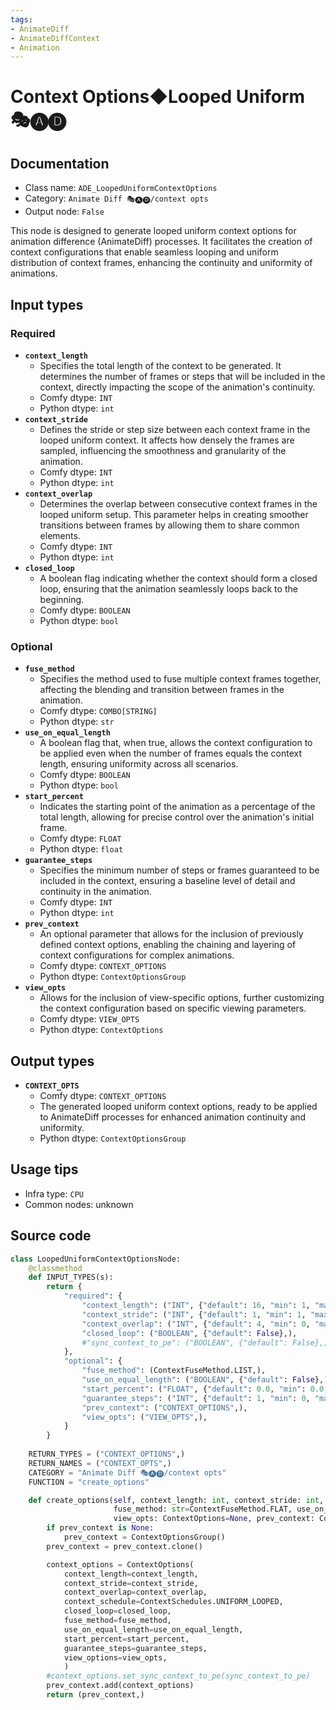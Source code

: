 ```yaml
---
tags:
- AnimateDiff
- AnimateDiffContext
- Animation
---
```


# Context Options◆Looped Uniform 🎭🅐🅓
## Documentation
- Class name: `ADE_LoopedUniformContextOptions`
- Category: `Animate Diff 🎭🅐🅓/context opts`
- Output node: `False`

This node is designed to generate looped uniform context options for animation difference (AnimateDiff) processes. It facilitates the creation of context configurations that enable seamless looping and uniform distribution of context frames, enhancing the continuity and uniformity of animations.
## Input types
### Required
- **`context_length`**
    - Specifies the total length of the context to be generated. It determines the number of frames or steps that will be included in the context, directly impacting the scope of the animation's continuity.
    - Comfy dtype: `INT`
    - Python dtype: `int`
- **`context_stride`**
    - Defines the stride or step size between each context frame in the looped uniform context. It affects how densely the frames are sampled, influencing the smoothness and granularity of the animation.
    - Comfy dtype: `INT`
    - Python dtype: `int`
- **`context_overlap`**
    - Determines the overlap between consecutive context frames in the looped uniform setup. This parameter helps in creating smoother transitions between frames by allowing them to share common elements.
    - Comfy dtype: `INT`
    - Python dtype: `int`
- **`closed_loop`**
    - A boolean flag indicating whether the context should form a closed loop, ensuring that the animation seamlessly loops back to the beginning.
    - Comfy dtype: `BOOLEAN`
    - Python dtype: `bool`
### Optional
- **`fuse_method`**
    - Specifies the method used to fuse multiple context frames together, affecting the blending and transition between frames in the animation.
    - Comfy dtype: `COMBO[STRING]`
    - Python dtype: `str`
- **`use_on_equal_length`**
    - A boolean flag that, when true, allows the context configuration to be applied even when the number of frames equals the context length, ensuring uniformity across all scenarios.
    - Comfy dtype: `BOOLEAN`
    - Python dtype: `bool`
- **`start_percent`**
    - Indicates the starting point of the animation as a percentage of the total length, allowing for precise control over the animation's initial frame.
    - Comfy dtype: `FLOAT`
    - Python dtype: `float`
- **`guarantee_steps`**
    - Specifies the minimum number of steps or frames guaranteed to be included in the context, ensuring a baseline level of detail and continuity in the animation.
    - Comfy dtype: `INT`
    - Python dtype: `int`
- **`prev_context`**
    - An optional parameter that allows for the inclusion of previously defined context options, enabling the chaining and layering of context configurations for complex animations.
    - Comfy dtype: `CONTEXT_OPTIONS`
    - Python dtype: `ContextOptionsGroup`
- **`view_opts`**
    - Allows for the inclusion of view-specific options, further customizing the context configuration based on specific viewing parameters.
    - Comfy dtype: `VIEW_OPTS`
    - Python dtype: `ContextOptions`
## Output types
- **`CONTEXT_OPTS`**
    - Comfy dtype: `CONTEXT_OPTIONS`
    - The generated looped uniform context options, ready to be applied to AnimateDiff processes for enhanced animation continuity and uniformity.
    - Python dtype: `ContextOptionsGroup`
## Usage tips
- Infra type: `CPU`
- Common nodes: unknown


## Source code
```python
class LoopedUniformContextOptionsNode:
    @classmethod
    def INPUT_TYPES(s):
        return {
            "required": {
                "context_length": ("INT", {"default": 16, "min": 1, "max": LENGTH_MAX}),
                "context_stride": ("INT", {"default": 1, "min": 1, "max": STRIDE_MAX}),
                "context_overlap": ("INT", {"default": 4, "min": 0, "max": OVERLAP_MAX}),
                "closed_loop": ("BOOLEAN", {"default": False},),
                #"sync_context_to_pe": ("BOOLEAN", {"default": False},),
            },
            "optional": {
                "fuse_method": (ContextFuseMethod.LIST,),
                "use_on_equal_length": ("BOOLEAN", {"default": False},),
                "start_percent": ("FLOAT", {"default": 0.0, "min": 0.0, "max": 1.0, "step": 0.001}),
                "guarantee_steps": ("INT", {"default": 1, "min": 0, "max": BIGMAX}),
                "prev_context": ("CONTEXT_OPTIONS",),
                "view_opts": ("VIEW_OPTS",),
            }
        }
    
    RETURN_TYPES = ("CONTEXT_OPTIONS",)
    RETURN_NAMES = ("CONTEXT_OPTS",)
    CATEGORY = "Animate Diff 🎭🅐🅓/context opts"
    FUNCTION = "create_options"

    def create_options(self, context_length: int, context_stride: int, context_overlap: int, closed_loop: bool,
                       fuse_method: str=ContextFuseMethod.FLAT, use_on_equal_length=False, start_percent: float=0.0, guarantee_steps: int=1,
                       view_opts: ContextOptions=None, prev_context: ContextOptionsGroup=None):
        if prev_context is None:
            prev_context = ContextOptionsGroup()
        prev_context = prev_context.clone()

        context_options = ContextOptions(
            context_length=context_length,
            context_stride=context_stride,
            context_overlap=context_overlap,
            context_schedule=ContextSchedules.UNIFORM_LOOPED,
            closed_loop=closed_loop,
            fuse_method=fuse_method,
            use_on_equal_length=use_on_equal_length,
            start_percent=start_percent,
            guarantee_steps=guarantee_steps,
            view_options=view_opts,
            )
        #context_options.set_sync_context_to_pe(sync_context_to_pe)
        prev_context.add(context_options)
        return (prev_context,)

```
